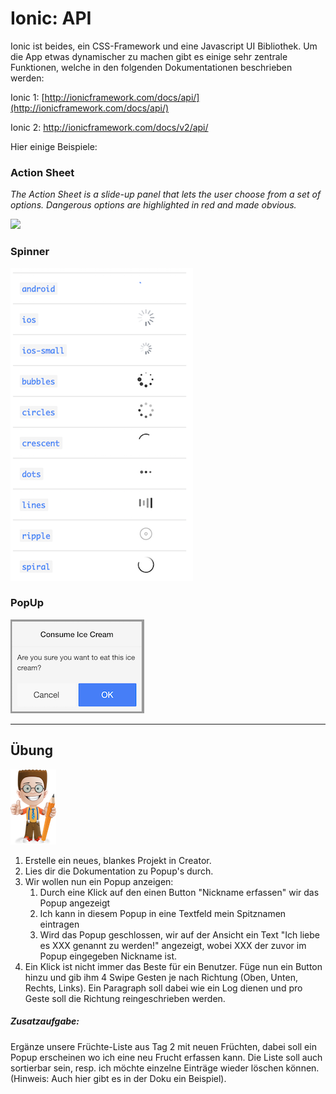 # Ionic: API

Ionic ist beides, ein CSS-Framework und eine Javascript UI Bibliothek. Um die App etwas dynamischer zu machen gibt es einige sehr zentrale Funktionen, welche in den folgenden Dokumentationen beschrieben werden:

Ionic 1: [http://ionicframework.com/docs/api/](http://ionicframework.com/docs/api/)

Ionic 2: [http://ionicframework.com/docs/v2/api/ ](http://ionicframework.com/docs/v2/api/)

Hier einige Beispiele:

### Action Sheet

_The Action Sheet is a slide-up panel that lets the user choose from a set of options. Dangerous options are highlighted in red and made obvious._

![](http://ionicframework.com.s3.amazonaws.com/docs/controllers/actionSheet.gif)

### Spinner

![](/_allgemein/ion-spinner.png)

### PopUp

![](/_allgemein/ion-popup.png)

---

## Übung

![](/_allgemein/ralph_uebung.png)

1. Erstelle ein neues, blankes Projekt in Creator.
2. Lies dir die Dokumentation zu Popup's durch.
3. Wir wollen nun ein Popup anzeigen:
   1. Durch eine Klick auf den einen Button "Nickname erfassen" wir das Popup angezeigt
   2. Ich kann in diesem Popup in eine Textfeld mein Spitznamen eintragen
   3. Wird das Popup geschlossen, wir auf der Ansicht ein Text "Ich liebe es XXX genannt zu werden!" angezeigt, wobei XXX der zuvor im Popup eingegeben Nickname ist. 
4. Ein Klick ist nicht immer das Beste für ein Benutzer. Füge nun ein Button hinzu und gib ihm 4 Swipe Gesten je nach Richtung \(Oben, Unten, Rechts, Links\). 
   Ein Paragraph soll dabei wie ein Log dienen und pro Geste soll die Richtung reingeschrieben werden.



##### Zusatzaufgabe:

Ergänze unsere Früchte-Liste aus Tag 2 mit neuen Früchten, dabei soll ein Popup erscheinen wo ich eine neu Frucht erfassen kann. Die Liste soll auch sortierbar sein, resp. ich möchte einzelne Einträge wieder löschen können. \(Hinweis: Auch hier gibt es in der Doku ein Beispiel\).



